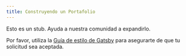 ```yaml
---
title: Construyendo un Portafolio
---
```


Esto es un stub. Ayuda a nuestra comunidad a expandirlo.

Por favor, utiliza la [Guía de estilo de Gatsby](/contributing/gatsby-style-guide/) para asegurarte
de que tu solicitud sea aceptada.
